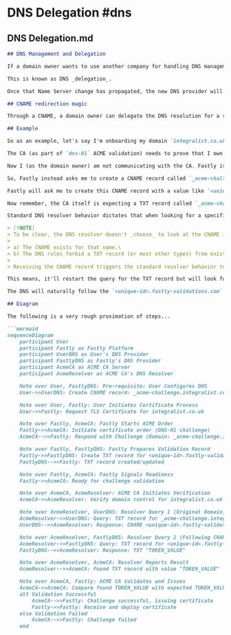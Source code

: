 # DNS Delegation #dns

## DNS Delegation.md

```markdown
## DNS Management and Delegation

If a domain owner wants to use another company for handling DNS management over its domain, then they can update the "Name Servers" for their domain wherever DNS is currently managed, and set the Name Servers to a different DNS provider. 

This is known as DNS _delegation_.

Once that Name Server change has propagated, the new DNS provider will be responsible for managing DNS records for the domain.

## CNAME redirection magic

Through a CNAME, a domain owner can delegate the DNS resolution for a specific hostname to another service, enabling that service to provide the necessary records (like TXT) for that name.

## Example

So as an example, let's say I'm onboarding my domain `integralist.co.uk` with Fastly and Fastly is going to manage a TLS certificate for me using a popular Certificate Authority (CA) such as Let's Encrypt.

The CA (as part of `dns-01` ACME validation) needs to prove that I own the domain before it will issue a certificate. So it asks that the domain owner create a TXT record like `_acme-challenge.integralist.co.uk` with a specific value. It'll then check if that has been done, and if so, it'll issue a TLS certificate.

Now I (as the domain owner) am not communicating with the CA. Fastly is. So Fastly is the one being given the information from the CA as to the TXT record that needs to be created. But Fastly doesn't show me that information. That's because Fastly wants to be responsible for managing TLS certificate _renewals_. It would be annoying if Fastly had to keep coming back to me (as the domain owner) every time the TLS certificate was going to expire and ask me to update my DNS each time with whatever new TXT challenge record the CA is asking to be created to verify domain ownership.

So, Fastly instead asks me to create a CNAME record called `_acme-challenge.integralist.co.uk`. This record name is the same as the TXT record name the CA is expecting, but importantly, it's a CNAME record, not a TXT record. 

Fastly will ask me to create this CNAME record with a value like `<unique-id>.fastly-validations.com`.

Now remember, the CA itself is expecting a TXT record called `_acme-challenge.integralist.co.uk` to be created.

Standard DNS resolver behavior dictates that when looking for a specific record type (like TXT) and encountering a CNAME, the resolver should restart the query for the original record type but using the target of the CNAME.

> [!NOTE]
> To be clear, the DNS resolver doesn't _choose_ to look at the CNAME instead of the TXT; rather, when it asks for the TXT record, the authoritative server responds with the CNAME because:
>
> a) The CNAME exists for that name.\
> b) The DNS rules forbid a TXT record (or most other types) from existing at the same name as the CNAME.
>
> Receiving the CNAME record triggers the standard resolver behavior to follow the alias and re-query for the original record type (TXT) at the target name. It "automatically sees the CNAME" because that's the data the authoritative server provides in response to its TXT query, due to the CNAME's exclusive nature.

This means, it'll restart the query for the TXT record but will look for `<unique-id>.fastly-validations.com` as the value.

The DNS will naturally follow the `<unique-id>.fastly-validations.com` to where Fastly controls the DNS, and Fastly has set-up that TXT record with the secret TXT value that the CA originally asked for.

## Diagram

The following is a very rough proximation of steps...

```mermaid
sequenceDiagram
    participant User
    participant Fastly as Fastly Platform
    participant UserDNS as User's DNS Provider
    participant FastlyDNS as Fastly's DNS Provider
    participant AcmeCA as ACME CA Server
    participant AcmeResolver as ACME CA's DNS Resolver

    Note over User, FastlyDNS: Pre-requisite: User Configures DNS
    User->>UserDNS: Create CNAME record: _acme-challenge.integralist.co.uk -> <unique-id>.fastly-validations.com

    Note over User, Fastly: User Initiates Certificate Process
    User->>Fastly: Request TLS Certificate for integralist.co.uk

    Note over Fastly, AcmeCA: Fastly Starts ACME Order
    Fastly->>AcmeCA: Initiate certificate order (DNS-01 challenge)
    AcmeCA-->>Fastly: Respond with Challenge (Domain: _acme-challenge.integralist.co.uk, Token: TOKEN_VALUE)

    Note over Fastly, FastlyDNS: Fastly Prepares Validation Record
    Fastly->>FastlyDNS: Create TXT record for <unique-id>.fastly-validations.com with value "TOKEN_VALUE"
    FastlyDNS-->>Fastly: TXT record created/updated

    Note over Fastly, AcmeCA: Fastly Signals Readiness
    Fastly->>AcmeCA: Ready for challenge validation

    Note over AcmeCA, AcmeResolver: ACME CA Initiates Verification
    AcmeCA->>AcmeResolver: Verify domain control for integralist.co.uk (check TXT at _acme-challenge...)

    Note over AcmeResolver, UserDNS: Resolver Query 1 (Original Domain)
    AcmeResolver->>UserDNS: Query: TXT record for _acme-challenge.integralist.co.uk?
    UserDNS-->>AcmeResolver: Response: CNAME <unique-id>.fastly-validations.com

    Note over AcmeResolver, FastlyDNS: Resolver Query 2 (Following CNAME)
    AcmeResolver->>FastlyDNS: Query: TXT record for <unique-id>.fastly-validations.com?
    FastlyDNS-->>AcmeResolver: Response: TXT "TOKEN_VALUE"

    Note over AcmeResolver, AcmeCA: Resolver Reports Result
    AcmeResolver-->>AcmeCA: Found TXT record with value "TOKEN_VALUE"

    Note over AcmeCA, Fastly: ACME CA Validates and Issues
    AcmeCA->>AcmeCA: Compare found TOKEN_VALUE with expected TOKEN_VALUE
    alt Validation Successful
        AcmeCA-->>Fastly: Challenge successful, issuing certificate
        Fastly->>Fastly: Receive and deploy certificate
    else Validation Failed
        AcmeCA-->>Fastly: Challenge failed
    end
```
```

